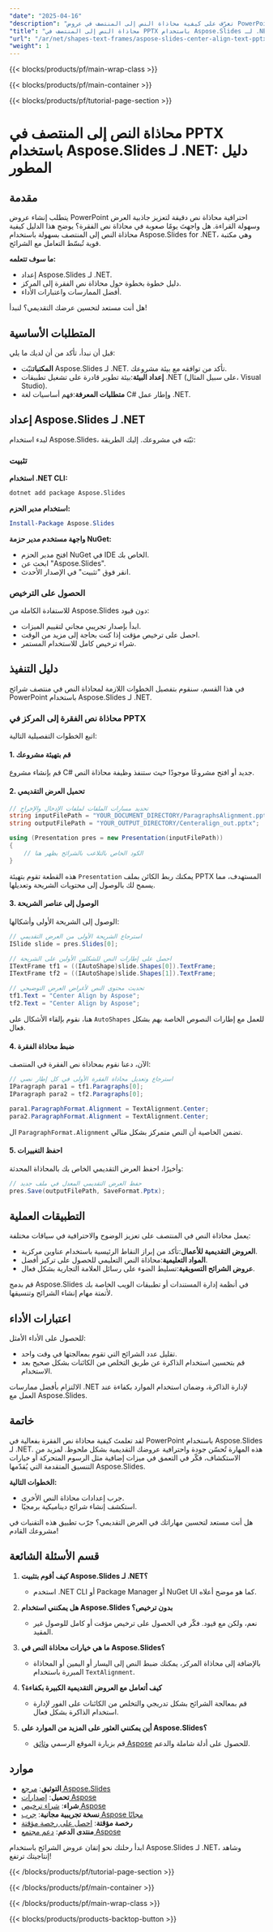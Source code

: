 ```yaml
---
"date": "2025-04-16"
"description": "تعرّف على كيفية محاذاة النص إلى المنتصف في عروض PowerPoint التقديمية باستخدام Aspose.Slides لـ .NET. يغطي هذا الدليل الإعداد والتنفيذ وأفضل الممارسات."
"title": "محاذاة النص إلى المنتصف في PPTX باستخدام Aspose.Slides لـ .NET - دليل المطور"
"url": "/ar/net/shapes-text-frames/aspose-slides-center-align-text-pptx-net/"
"weight": 1
---
```


{{< blocks/products/pf/main-wrap-class >}}

{{< blocks/products/pf/main-container >}}

{{< blocks/products/pf/tutorial-page-section >}}
# محاذاة النص إلى المنتصف في PPTX باستخدام Aspose.Slides لـ .NET: دليل المطور

## مقدمة

يتطلب إنشاء عروض PowerPoint احترافية محاذاة نص دقيقة لتعزيز جاذبية العرض وسهولة القراءة. هل واجهتَ يومًا صعوبة في محاذاة نص الفقرة؟ يوضح هذا الدليل كيفية محاذاة النص إلى المنتصف بسهولة باستخدام Aspose.Slides for .NET، وهي مكتبة قوية تُبسّط التعامل مع الشرائح.

**ما سوف تتعلمه:**
- إعداد Aspose.Slides لـ .NET.
- دليل خطوة بخطوة حول محاذاة نص الفقرة إلى المركز.
- أفضل الممارسات واعتبارات الأداء.

هل أنت مستعد لتحسين عرضك التقديمي؟ لنبدأ!

## المتطلبات الأساسية

قبل أن نبدأ، تأكد من أن لديك ما يلي:

- **المكتبات**ثبّت Aspose.Slides لـ .NET. تأكد من توافقه مع بيئة مشروعك.
- **إعداد البيئة**:بيئة تطوير قادرة على تشغيل تطبيقات .NET (على سبيل المثال، Visual Studio).
- **متطلبات المعرفة**:فهم أساسيات لغة C# وإطار عمل .NET.

## إعداد Aspose.Slides لـ .NET

لبدء استخدام Aspose.Slides، ثبّته في مشروعك. إليك الطريقة:

### تثبيت

**استخدام .NET CLI:**

```bash
dotnet add package Aspose.Slides
```

**استخدام مدير الحزم:**

```powershell
Install-Package Aspose.Slides
```

**واجهة مستخدم مدير حزمة NuGet:**
- افتح مدير الحزم NuGet في IDE الخاص بك.
- ابحث عن "Aspose.Slides".
- انقر فوق "تثبيت" في الإصدار الأحدث.

### الحصول على الترخيص

للاستفادة الكاملة من Aspose.Slides دون قيود:
- ابدأ بإصدار تجريبي مجاني لتقييم الميزات.
- احصل على ترخيص مؤقت إذا كنت بحاجة إلى مزيد من الوقت.
- شراء ترخيص كامل للاستخدام المستمر.

## دليل التنفيذ

في هذا القسم، سنقوم بتفصيل الخطوات اللازمة لمحاذاة النص في منتصف شرائح PowerPoint باستخدام Aspose.Slides لـ .NET.

### محاذاة نص الفقرة إلى المركز في PPTX

اتبع الخطوات التفصيلية التالية:

#### 1. قم بتهيئة مشروعك

قم بإنشاء مشروع C# جديد أو افتح مشروعًا موجودًا حيث ستنفذ وظيفة محاذاة النص.

#### 2. تحميل العرض التقديمي

```csharp
// تحديد مسارات الملفات لملفات الإدخال والإخراج
string inputFilePath = "YOUR_DOCUMENT_DIRECTORY/ParagraphsAlignment.pptx";
string outputFilePath = "YOUR_OUTPUT_DIRECTORY/Centeralign_out.pptx";

using (Presentation pres = new Presentation(inputFilePath))
{
    // الكود الخاص بالتلاعب بالشرائح يظهر هنا
}
```

هذه القطعة تقوم بتهيئة `Presentation` يمكنك ربط الكائن بملف PPTX المستهدف، مما يسمح لك بالوصول إلى محتويات الشريحة وتعديلها.

#### 3. الوصول إلى عناصر الشريحة

الوصول إلى الشريحة الأولى وأشكالها:

```csharp
// استرجاع الشريحة الأولى من العرض التقديمي
ISlide slide = pres.Slides[0];

// احصل على إطارات النص للشكلين الأولين على الشريحة
ITextFrame tf1 = ((IAutoShape)slide.Shapes[0]).TextFrame;
ITextFrame tf2 = ((IAutoShape)slide.Shapes[1]).TextFrame;

// تحديث محتوى النص لأغراض العرض التوضيحي
tf1.Text = "Center Align by Aspose";
tf2.Text = "Center Align by Aspose";
```

هنا، نقوم بإلقاء الأشكال على `AutoShapes` للعمل مع إطارات النصوص الخاصة بهم بشكل فعال.

#### 4. ضبط محاذاة الفقرة

الآن، دعنا نقوم بمحاذاة نص الفقرة في المنتصف:

```csharp
// استرجاع وتعديل محاذاة الفقرة الأولى في كل إطار نصي
IParagraph para1 = tf1.Paragraphs[0];
IParagraph para2 = tf2.Paragraphs[0];

para1.ParagraphFormat.Alignment = TextAlignment.Center;
para2.ParagraphFormat.Alignment = TextAlignment.Center;
```

ال `ParagraphFormat.Alignment` تضمن الخاصية أن النص متمركز بشكل مثالي.

#### 5. احفظ التغييرات

وأخيرًا، احفظ العرض التقديمي الخاص بك بالمحاذاة المحدثة:

```csharp
// حفظ العرض التقديمي المعدل في ملف جديد
pres.Save(outputFilePath, SaveFormat.Pptx);
```

## التطبيقات العملية

يعمل محاذاة النص في المنتصف على تعزيز الوضوح والاحترافية في سياقات مختلفة:
- **العروض التقديمية للأعمال**:تأكد من إبراز النقاط الرئيسية باستخدام عناوين مركزية.
- **المواد التعليمية**:محاذاة النص التعليمي للحصول على تركيز أفضل.
- **عروض الشرائح التسويقية**:تسليط الضوء على رسائل العلامة التجارية بشكل فعال.

قم بدمج Aspose.Slides في أنظمة إدارة المستندات أو تطبيقات الويب الخاصة بك لأتمتة مهام إنشاء الشرائح وتنسيقها.

## اعتبارات الأداء

للحصول على الأداء الأمثل:
- تقليل عدد الشرائح التي تقوم بمعالجتها في وقت واحد.
- قم بتحسين استخدام الذاكرة عن طريق التخلص من الكائنات بشكل صحيح بعد الاستخدام.

الالتزام بأفضل ممارسات .NET لإدارة الذاكرة، وضمان استخدام الموارد بكفاءة عند العمل مع Aspose.Slides.

## خاتمة

لقد تعلمتَ كيفية محاذاة نص الفقرة بفعالية في PowerPoint باستخدام Aspose.Slides لـ .NET. هذه المهارة تُحسّن جودة واحترافية عروضك التقديمية بشكل ملحوظ. لمزيد من الاستكشاف، فكّر في التعمق في ميزات إضافية مثل الرسوم المتحركة أو خيارات التنسيق المتقدمة التي يُقدّمها Aspose.Slides.

**الخطوات التالية:**
- جرب إعدادات محاذاة النص الأخرى.
- استكشف إنشاء شرائح ديناميكية برمجيًا.

هل أنت مستعد لتحسين مهاراتك في العرض التقديمي؟ جرّب تطبيق هذه التقنيات في مشروعك القادم!

## قسم الأسئلة الشائعة

1. **كيف أقوم بتثبيت Aspose.Slides لـ .NET؟**
   - استخدم .NET CLI أو Package Manager أو NuGet UI كما هو موضح أعلاه.

2. **هل يمكنني استخدام Aspose.Slides بدون ترخيص؟**
   - نعم، ولكن مع قيود. فكّر في الحصول على ترخيص مؤقت أو كامل للوصول غير المقيد.

3. **ما هي خيارات محاذاة النص في Aspose.Slides؟**
   - بالإضافة إلى محاذاة المركز، يمكنك ضبط النص إلى اليسار أو اليمين أو المحاذاة المبررة باستخدام `TextAlignment`.

4. **كيف أتعامل مع العروض التقديمية الكبيرة بكفاءة؟**
   - قم بمعالجة الشرائح بشكل تدريجي والتخلص من الكائنات على الفور لإدارة استخدام الذاكرة بشكل فعال.

5. **أين يمكنني العثور على المزيد من الموارد على Aspose.Slides؟**
   - قم بزيارة الموقع الرسمي [وثائق Aspose](https://reference.aspose.com/slides/net/) للحصول على أدلة شاملة والدعم.

## موارد

- **التوثيق**: [مرجع Aspose.Slides](https://reference.aspose.com/slides/net/)
- **تحميل**: [إصدارات Aspose](https://releases.aspose.com/slides/net/)
- **شراء**: [شراء ترخيص Aspose](https://purchase.aspose.com/buy)
- **نسخة تجريبية مجانية**: [جرب Aspose مجانًا](https://releases.aspose.com/slides/net/)
- **رخصة مؤقتة**: [احصل على رخصة مؤقتة](https://purchase.aspose.com/temporary-license/)
- **منتدى الدعم**: [دعم مجتمع Aspose](https://forum.aspose.com/c/slides/11)

ابدأ رحلتك نحو إتقان عروض الشرائح باستخدام Aspose.Slides لـ .NET، وشاهد إنتاجيتك ترتفع!

{{< /blocks/products/pf/tutorial-page-section >}}

{{< /blocks/products/pf/main-container >}}

{{< /blocks/products/pf/main-wrap-class >}}

{{< blocks/products/products-backtop-button >}}